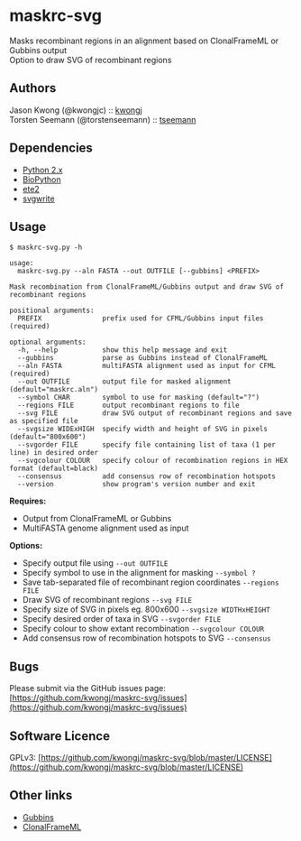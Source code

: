 # maskrc-svg
Masks recombinant regions in an alignment based on ClonalFrameML or Gubbins output  
Option to draw SVG of recombinant regions

## Authors
Jason Kwong (@kwongjc)  ::  [kwongj](https://github.com/kwongj)  
Torsten Seemann (@torstenseemann)  ::  [tseemann](https://github.com/tseemann)  

## Dependencies
* [Python 2.x](https://www.python.org/downloads/)
* [BioPython](http://biopython.org/wiki/Main_Page)
* [ete2](http://etetoolkit.org/)
* [svgwrite](https://pypi.python.org/pypi/svgwrite/)

## Usage
`$ maskrc-svg.py -h`  
```
usage: 
  maskrc-svg.py --aln FASTA --out OUTFILE [--gubbins] <PREFIX>

Mask recombination from ClonalFrameML/Gubbins output and draw SVG of recombinant regions

positional arguments:
  PREFIX               prefix used for CFML/Gubbins input files (required)

optional arguments:
  -h, --help           show this help message and exit
  --gubbins            parse as Gubbins instead of ClonalFrameML
  --aln FASTA          multiFASTA alignment used as input for CFML (required)
  --out OUTFILE        output file for masked alignment (default="maskrc.aln")
  --symbol CHAR        symbol to use for masking (default="?")
  --regions FILE       output recombinant regions to file
  --svg FILE           draw SVG output of recombinant regions and save as specified file
  --svgsize WIDExHIGH  specify width and height of SVG in pixels (default="800x600")
  --svgorder FILE      specify file containing list of taxa (1 per line) in desired order
  --svgcolour COLOUR   specify colour of recombination regions in HEX format (default=black)
  --consensus          add consensus row of recombination hotspots
  --version            show program's version number and exit
```

**Requires:**
* Output from ClonalFrameML or Gubbins
* MultiFASTA genome alignment used as input

**Options:**
* Specify output file using `--out OUTFILE`
* Specify symbol to use in the alignment for masking `--symbol ?`
* Save tab-separated file of recombinant region coordinates `--regions FILE`
* Draw SVG of recombinant regions `--svg FILE`
* Specify size of SVG in pixels eg. 800x600 `--svgsize WIDTHxHEIGHT`
* Specify desired order of taxa in SVG `--svgorder FILE`
* Specify colour to show extant recombination `--svgcolour COLOUR`
* Add consensus row of recombination hotspots to SVG `--consensus`

## Bugs
Please submit via the GitHub issues page: [https://github.com/kwongj/maskrc-svg/issues](https://github.com/kwongj/maskrc-svg/issues)  

## Software Licence
GPLv3: [https://github.com/kwongj/maskrc-svg/blob/master/LICENSE](https://github.com/kwongj/maskrc-svg/blob/master/LICENSE)

## Other links
* [Gubbins](https://github.com/sanger-pathogens/gubbins)
* [ClonalFrameML](https://github.com/xavierdidelot/clonalframeml)

